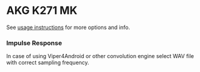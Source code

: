 # AKG K271 MK
See [usage instructions](https://github.com/jaakkopasanen/AutoEq#usage) for more options and info.

### Impulse Response
In case of using Viper4Android or other convolution engine select WAV file with correct sampling frequency.